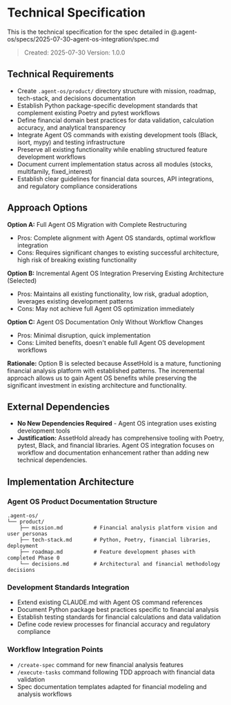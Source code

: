 # Technical Specification

This is the technical specification for the spec detailed in @.agent-os/specs/2025-07-30-agent-os-integration/spec.md

> Created: 2025-07-30
> Version: 1.0.0

## Technical Requirements

- Create `.agent-os/product/` directory structure with mission, roadmap, tech-stack, and decisions documentation
- Establish Python package-specific development standards that complement existing Poetry and pytest workflows
- Define financial domain best practices for data validation, calculation accuracy, and analytical transparency
- Integrate Agent OS commands with existing development tools (Black, isort, mypy) and testing infrastructure
- Preserve all existing functionality while enabling structured feature development workflows
- Document current implementation status across all modules (stocks, multifamily, fixed_interest)
- Establish clear guidelines for financial data sources, API integrations, and regulatory compliance considerations

## Approach Options

**Option A:** Full Agent OS Migration with Complete Restructuring
- Pros: Complete alignment with Agent OS standards, optimal workflow integration
- Cons: Requires significant changes to existing successful architecture, high risk of breaking existing functionality

**Option B:** Incremental Agent OS Integration Preserving Existing Architecture (Selected)
- Pros: Maintains all existing functionality, low risk, gradual adoption, leverages existing development patterns
- Cons: May not achieve full Agent OS optimization immediately

**Option C:** Agent OS Documentation Only Without Workflow Changes
- Pros: Minimal disruption, quick implementation
- Cons: Limited benefits, doesn't enable full Agent OS development workflows

**Rationale:** Option B is selected because AssetHold is a mature, functioning financial analysis platform with established patterns. The incremental approach allows us to gain Agent OS benefits while preserving the significant investment in existing architecture and functionality.

## External Dependencies

- **No New Dependencies Required** - Agent OS integration uses existing development tools
- **Justification:** AssetHold already has comprehensive tooling with Poetry, pytest, Black, and financial libraries. Agent OS integration focuses on workflow and documentation enhancement rather than adding new technical dependencies.

## Implementation Architecture

### Agent OS Product Documentation Structure
```
.agent-os/
└── product/
    ├── mission.md          # Financial analysis platform vision and user personas
    ├── tech-stack.md       # Python, Poetry, financial libraries, deployment
    ├── roadmap.md          # Feature development phases with completed Phase 0
    └── decisions.md        # Architectural and financial methodology decisions
```

### Development Standards Integration
- Extend existing CLAUDE.md with Agent OS command references
- Document Python package best practices specific to financial analysis
- Establish testing standards for financial calculations and data validation
- Define code review processes for financial accuracy and regulatory compliance

### Workflow Integration Points
- `/create-spec` command for new financial analysis features
- `/execute-tasks` command following TDD approach with financial data validation
- Spec documentation templates adapted for financial modeling and analysis workflows